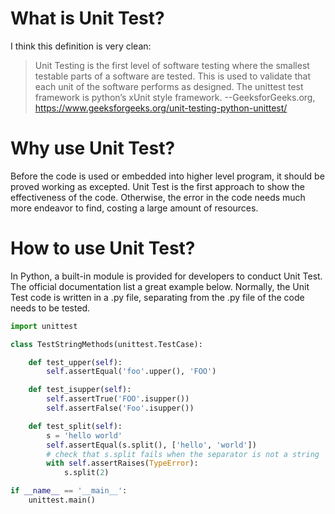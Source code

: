 # What is Unit Test?
I think this definition is very clean:
>Unit Testing is the first level of software testing where the smallest testable parts of a software are tested. This is used to validate that each unit of the software performs as designed.
The unittest test framework is python’s xUnit style framework.
>--GeeksforGeeks.org, https://www.geeksforgeeks.org/unit-testing-python-unittest/
# Why use Unit Test?
Before the code is used or embedded into higher level program, it should be proved working as excepted. Unit Test is
 the first approach to show the effectiveness of the code. Otherwise, the error in the code needs much more endeavor
  to find, costing a large amount of resources.


# How to use Unit Test?
In Python, a built-in module is provided for developers to conduct Unit Test. The official documentation list a great
 example below. Normally, the Unit Test code is written in a .py file, separating from the .py file of the code needs
  to be tested. 

```python
import unittest

class TestStringMethods(unittest.TestCase):

    def test_upper(self):
        self.assertEqual('foo'.upper(), 'FOO')

    def test_isupper(self):
        self.assertTrue('FOO'.isupper())
        self.assertFalse('Foo'.isupper())

    def test_split(self):
        s = 'hello world'
        self.assertEqual(s.split(), ['hello', 'world'])
        # check that s.split fails when the separator is not a string
        with self.assertRaises(TypeError):
            s.split(2)

if __name__ == '__main__':
    unittest.main()
```